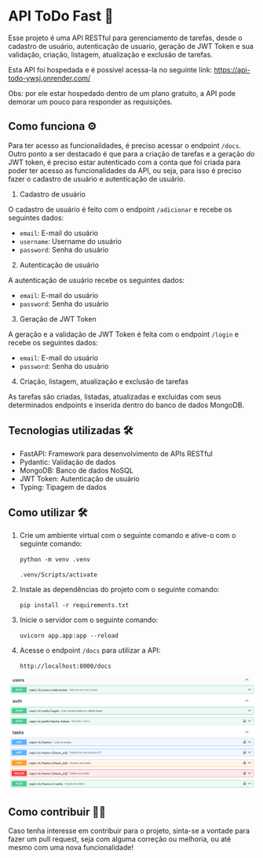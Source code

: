 # API ToDo Fast 📖

Esse projeto é uma API RESTful para gerenciamento de tarefas, desde o cadastro de usuário, autenticação de usuario, geração de JWT Token e sua validação, criação, listagem, atualização e exclusão de tarefas.

Esta API foi hospedada e é possivel acessa-la no seguinte link: https://api-todo-ywsj.onrender.com/

Obs: por ele estar hospedado dentro de um plano gratuito, a API pode demorar um pouco para responder as requisições.

## Como funciona ⚙️

Para ter acesso as funcionalidades, é preciso acessar o endpoint `/docs`. Outro ponto a ser destacado é que para a criação de tarefas e a geração do JWT token, é preciso estar autenticado com a conta que foi criada para poder ter acesso as funcionalidades da API, ou seja, para isso é preciso fazer o cadastro de usuário e autenticação de usuário.

1. Cadastro de usuário

 O cadastro de usuário é feito com o endpoint `/adicionar` e recebe os seguintes dados:
 - `email`: E-mail do usuário
 - `username`: Username do usuário
 - `password`: Senha do usuário

2. Autenticação de usuário

A autenticação de usuário recebe os seguintes dados:
 - `email`: E-mail do usuário
 - `password`: Senha do usuário

3. Geração de JWT Token

A geração e a validação de JWT Token é feita com o endpoint `/login` e recebe os seguintes dados:
 - `email`: E-mail do usuário
 - `password`: Senha do usuário

4. Criação, listagem, atualização e exclusão de tarefas

As tarefas são criadas, listadas, atualizadas e excluidas com seus determinados endpoints e inserida dentro do banco de dados MongoDB.

## Tecnologias utilizadas 🛠️

- FastAPI: Framework para desenvolvimento de APIs RESTful
- Pydantic: Validação de dados
- MongoDB: Banco de dados NoSQL
- JWT Token: Autenticação de usuário
- Typing: Tipagem de dados

## Como utilizar 🛠️

1. Crie um ambiente virtual com o seguinte comando e ative-o com o seguinte comando:

    `python -m venv .venv`

    `.venv/Scripts/activate`

2. Instale as dependências do projeto com o seguinte comando:

    `pip install -r requirements.txt`

3. Inicie o servidor com o seguinte comando:

    `uvicorn app.app:app --reload`

4. Acesse o endpoint `/docs` para utilizar a API:

    `http://localhost:8000/docs`


![API](api.png)

## Como contribuir 🤝🏻

Caso tenha interesse em contribuir para o projeto, sinta-se a vontade para fazer um pull request, seja com alguma correção ou melhoria, ou até mesmo com uma nova funcionalidade!
